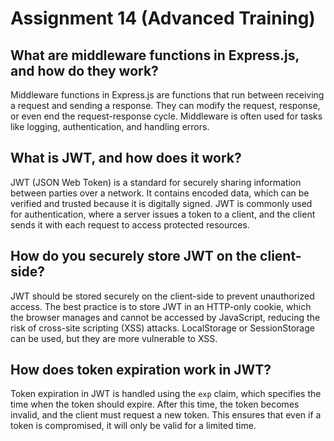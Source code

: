 # Assignment 14 (Advanced Training)

## What are middleware functions in Express.js, and how do they work?

Middleware functions in Express.js are functions that run between receiving a request and sending a response. They can modify the request, response, or even end the request-response cycle. Middleware is often used for tasks like logging, authentication, and handling errors.

## What is JWT, and how does it work?

JWT (JSON Web Token) is a standard for securely sharing information between parties over a network. It contains encoded data, which can be verified and trusted because it is digitally signed. JWT is commonly used for authentication, where a server issues a token to a client, and the client sends it with each request to access protected resources.

## How do you securely store JWT on the client-side?

JWT should be stored securely on the client-side to prevent unauthorized access. The best practice is to store JWT in an HTTP-only cookie, which the browser manages and cannot be accessed by JavaScript, reducing the risk of cross-site scripting (XSS) attacks. LocalStorage or SessionStorage can be used, but they are more vulnerable to XSS.

## How does token expiration work in JWT?

Token expiration in JWT is handled using the `exp` claim, which specifies the time when the token should expire. After this time, the token becomes invalid, and the client must request a new token. This ensures that even if a token is compromised, it will only be valid for a limited time.
